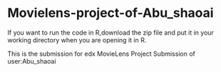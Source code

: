 # Movielens-project-of-Abu_shaoai
If you want to run the code in R,download the zip file and put it in your working directory when you are opening it in R. 
  
This is the submission for edx MovieLens Project Submission of user:Abu_shaoai
